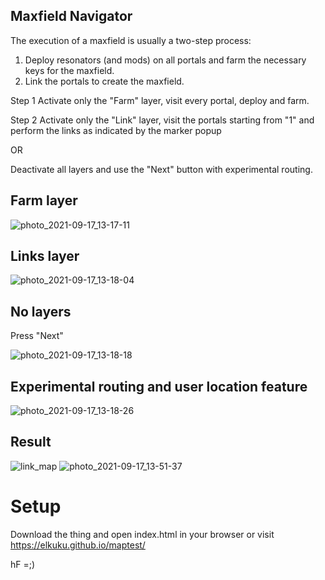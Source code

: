 ## Maxfield Navigator

The execution of a maxfield is usually a two-step process:

1. Deploy resonators (and mods) on all portals and farm the necessary keys for the maxfield.
2. Link the portals to create the maxfield.

Step 1
Activate only the "Farm" layer, visit every portal, deploy and farm.

Step 2
Activate only the "Link" layer, visit the portals starting from "1" and perform the links as indicated by the marker popup

OR

Deactivate all layers and use the "Next" button with experimental routing.

## Farm layer
![photo_2021-09-17_13-17-11](https://user-images.githubusercontent.com/33978/133835733-8ecb8717-afd5-4b9e-8779-6f115569d22f.jpg)

## Links layer
![photo_2021-09-17_13-18-04](https://user-images.githubusercontent.com/33978/133835796-77c768a2-8373-4e65-a032-58b47e904f18.jpg)

## No layers
Press "Next"

![photo_2021-09-17_13-18-18](https://user-images.githubusercontent.com/33978/133835824-35d71240-e8bd-4438-a66c-ab2cca954bbe.jpg)

## Experimental routing and user location feature
![photo_2021-09-17_13-18-26](https://user-images.githubusercontent.com/33978/133835848-79038912-66d0-4ec9-a621-670ddf5ac52b.jpg)

## Result

![link_map](https://user-images.githubusercontent.com/33978/133838929-2d2e434a-8449-49df-acb4-867ed81dd71a.png)
![photo_2021-09-17_13-51-37](https://user-images.githubusercontent.com/33978/133839387-318c389a-67c6-4492-a6ba-5af3d90ab018.jpg)

# Setup
Download the thing and open index.html in your browser or visit https://elkuku.github.io/maptest/

hF =;)
